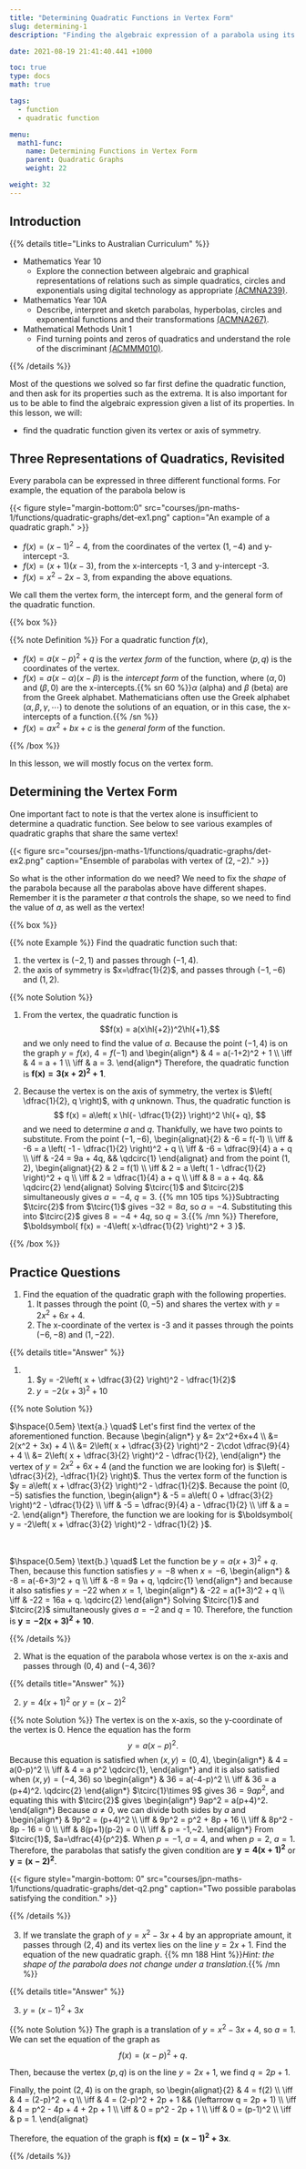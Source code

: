 ```yaml
---
title: "Determining Quadratic Functions in Vertex Form"
slug: determining-1
description: "Finding the algebraic expression of a parabola using its vertex or the axis of symmetry."

date: 2021-08-19 21:41:40.441 +1000

toc: true
type: docs
math: true

tags:
  - function
  - quadratic function

menu:
  math1-func:
    name: Determining Functions in Vertex Form
    parent: Quadratic Graphs
    weight: 22

weight: 32
---
```



## Introduction

{{% details title="Links to Australian Curriculum" %}}

- Mathematics Year 10
    - Explore the connection between algebraic and graphical representations of relations such as simple quadratics, circles and exponentials using digital technology as appropriate [(ACMNA239)](https://www.australiancurriculum.edu.au/f-10-curriculum/mathematics/?strand=Number+and+Algebra&strand=Measurement+and+Geometry&strand=Statistics+and+Probability&capability=ignore&priority=ignore&year=11761&elaborations=true&cd=ACMNA239&searchTerm=ACMNA239#dimension-content).
- Mathematics Year 10A
    - Describe, interpret and sketch parabolas, hyperbolas, circles and exponential functions and their transformations [(ACMNA267)](https://www.australiancurriculum.edu.au/f-10-curriculum/mathematics/?strand=Number+and+Algebra&strand=Measurement+and+Geometry&strand=Statistics+and+Probability&capability=ignore&priority=ignore&year=11762&elaborations=true&cd=ACMNA267&searchTerm=ACMNA267#dimension-content).
- Mathematical Methods Unit 1
    - Find turning points and zeros of quadratics and understand the role of the discriminant [(ACMMM010)](https://www.australiancurriculum.edu.au/senior-secondary-curriculum/mathematics/mathematical-methods/?unit=Unit+1&cd=ACMMM010&searchTerm=ACMMM010#dimension-content).

{{% /details %}}

Most of the questions we solved so far first define the quadratic function, and then ask for its properties such as the extrema. It is also important for us to be able to find the algebraic expression given a list of its properties. In this lesson, we will:
- find the quadratic function given its vertex or axis of symmetry.

## Three Representations of Quadratics, Revisited

Every parabola can be expressed in three different functional forms. For example, the equation of the parabola below is

{{< figure style="margin-bottom:0" src="courses/jpn-maths-1/functions/quadratic-graphs/det-ex1.png" caption="An example of a quadratic graph." >}}

- $f(x) = (x-1)^2 - 4$, from the coordinates of the vertex $(1, -4)$ and y-intercept -3.
- $f(x) = (x+1)(x-3)$, from the x-intercepts -1, 3 and y-intercept -3.
- $f(x) = x^2 - 2x - 3$, from expanding the above equations.

We call them the vertex form, the intercept form, and the general form of the quadratic function.

{{% box %}}

{{% note Definition %}} For a quadratic function $f(x)$,

- $f(x) = a(x-p)^2 + q$ is the *vertex form* of the function, where $(p, q)$ is the coordinates of the vertex.
- $f(x) = a(x-\alpha)(x-\beta)$ is the *intercept form* of the function, where $(\alpha,0)$ and $(\beta,0)$ are the x-intercepts.{{% sn 60 %}}$\alpha$ (alpha) and $\beta$ (beta) are from the Greek alphabet. Mathematicians often use the Greek alphabet $(\alpha, \beta, \gamma, \cdots)$ to denote the solutions of an equation, or in this case, the x-intercepts of a function.{{% /sn %}}
- $f(x) = ax^2 + bx + c$ is the *general form* of the function.

{{% /box %}}

In this lesson, we will mostly focus on the vertex form.

## Determining the Vertex Form

One important fact to note is that the vertex alone is insufficient to determine a quadratic function. See below to see various examples of quadratic graphs that share the same vertex!

{{< figure src="courses/jpn-maths-1/functions/quadratic-graphs/det-ex2.png" caption="Ensemble of parabolas with vertex of $(2,-2)$." >}}

So what is the other information do we need? We need to fix the *shape* of the parabola because all the parabolas above have different shapes. Remember it is the parameter *a* that controls the shape, so we need to find the value of $a$, as well as the vertex!

{{% box %}}

{{% note Example %}} Find the quadratic function such that:
1. the vertex is $(-2,1)$ and passes through $(-1,4)$.
2. the axis of symmetry is $x=\dfrac{1}{2}$, and passes through $(-1,-6)$ and $(1,2)$.

{{% note Solution %}} 

1. From the vertex, the quadratic function is $$f(x) = a(x\hl{+2})^2\hl{+1},$$ and we only need to find the value of $a$. Because the point $(-1,4)$ is on the graph $y=f(x)$, $4=f(-1)$ and
\begin{align*}
  & 4 = a(-1+2)^2 + 1 \\\\
  \iff & 4 = a + 1 \\\\
  \iff & a = 3.
\end{align*}
Therefore, the quadratic function is $\boldsymbol{ f(x) = 3(x+2)^2+1 }$.

2. Because the vertex is on the axis of symmetry, the vertex is $\left( \dfrac{1}{2}, q \right)$, with $q$ unknown. Thus, the quadratic function is $$ f(x) = a\left( x \hl{- \dfrac{1}{2}} \right)^2 \hl{+ q}, $$ and we need to determine $a$ and $q$. Thankfully, we have two points to substitute. From the point $(-1,-6)$,
\begin{alignat}{2}
  & -6 = f(-1) \\\\
  \iff & -6 = a \left( -1 - \dfrac{1}{2} \right)^2 + q \\\\
  \iff & -6 = \dfrac{9}{4} a + q \\\\
  \iff & -24 = 9a + 4q, && \qdcirc{1}
\end{alignat}
and from the point $(1, 2)$,
\begin{alignat}{2}
  & 2 = f(1) \\\\
  \iff & 2 = a \left( 1 - \dfrac{1}{2} \right)^2 + q \\\\
  \iff & 2 = \dfrac{1}{4} a + q \\\\
  \iff & 8 = a + 4q. && \qdcirc{2}
\end{alignat}
Solving $\tcirc{1}$ and $\tcirc{2}$ simultaneously gives $a=-4$, $q=3$. {{% mn 105 tips %}}Subtracting $\tcirc{2}$ from $\tcirc{1}$ gives $-32 = 8a$, so $a=-4$. Substituting this into $\tcirc{2}$ gives $8=-4+4q$, so $q=3$.{{% /mn %}} Therefore, $\boldsymbol{ f(x) = -4\left( x-\dfrac{1}{2} \right)^2 + 3 }$.

{{% /box %}}

## Practice Questions

1. Find the equation of the quadratic graph with the following properties.
    1. It passes through the point $(0, -5)$ and shares the vertex with $y=2x^2+6x+4$.
    2. The x-coordinate of the vertex is -3 and it passes through the points $(-6,-8)$ and $(1,-22)$.

{{% details title="Answer" %}}

1. 
    1. $y = -2\left( x + \dfrac{3}{2} \right)^2 - \dfrac{1}{2}$
    2. $y = -2(x+3)^2 + 10$

{{% note Solution %}}

$\hspace{0.5em} \text{a.} \quad$ Let's first find the vertex of the aforementioned function. Because
\begin{align*}
  y &= 2x^2+6x+4 \\\\
  &= 2(x^2 + 3x) + 4 \\\\
  &= 2\left( x + \dfrac{3}{2} \right)^2 - 2\cdot \dfrac{9}{4} + 4 \\\\
  &= 2\left( x + \dfrac{3}{2} \right)^2 - \dfrac{1}{2},
\end{align*}
the vertex of $y = 2x^2 + 6x + 4$ (and the function we are looking for) is $\left( -\dfrac{3}{2}, -\dfrac{1}{2} \right)$. Thus the vertex form of the function is $y = a\left( x + \dfrac{3}{2} \right)^2 - \dfrac{1}{2}$. Because the point $(0, -5)$ satisfies the function,
\begin{align*}
  & -5 = a\left( 0 + \dfrac{3}{2} \right)^2 - \dfrac{1}{2} \\\\
  \iff & -5 = \dfrac{9}{4} a - \dfrac{1}{2} \\\\
  \iff & a = -2.
\end{align*}
Therefore, the function we are looking for is $\boldsymbol{ y = -2\left( x + \dfrac{3}{2} \right)^2 - \dfrac{1}{2} }$.

<br>

$\hspace{0.5em} \text{b.} \quad$ Let the function be $y = a (x +3)^2 + q$. Then, because this function satisfies $y=-8$ when $x=-6$,
\begin{align*}
  & -8 = a(-6+3)^2 + q \\\\
  \iff & -8 = 9a + q, \qdcirc{1} 
\end{align*}
and because it also satisfies $y=-22$ when $x=1$,
\begin{align*}
  & -22 = a(1+3)^2 + q \\\\
  \iff & -22 = 16a + q. \qdcirc{2}
\end{align*}
Solving $\tcirc{1}$ and $\tcirc{2}$ simultaneously gives $a=-2$ and $q=10$. Therefore, the function is $\boldsymbol{ y = -2(x+3)^2 + 10 }$.


{{% /details %}}

2. What is the equation of the parabola whose vertex is on the x-axis and passes through $(0,4)$ and $(-4,36)$?

{{% details title="Answer" %}}

2. $y=4(x+1)^2$ or $y=(x-2)^2$

{{% note Solution %}} The vertex is on the x-axis, so the y-coordinate of the vertex is 0. Hence the equation has the form $$y = a(x-p)^2. $$ Because this equation is satisfied when $(x,y)=(0,4)$,
\begin{align*}
  & 4 = a(0-p)^2 \\\\
  \iff & 4 = a p^2 \qdcirc{1},
\end{align*}
and it is also satisfied when $(x,y)=(-4,36)$ so
\begin{align*}
  & 36 = a(-4-p)^2 \\\\
  \iff & 36 = a (p+4)^2. \qdcirc{2}
\end{align*}
$\tcirc{1}\times 9$ gives $36 = 9ap^2$, and equating this with $\tcirc{2}$ gives
\begin{align*}
  9ap^2 = a(p+4)^2.
\end{align*}
Because $a\ne 0$, we can divide both sides by $a$ and
\begin{align*}
  & 9p^2 = (p+4)^2 \\\\
  \iff & 9p^2 = p^2 + 8p + 16 \\\\
  \iff & 8p^2 - 8p - 16 = 0 \\\\
  \iff & 8(p+1)(p-2) = 0 \\\\
  \iff & p = -1,~2.
\end{align*}
From $\tcirc{1}$, $a=\dfrac{4}{p^2}$. When $p=-1$, $a=4$, and when $p=2$, $a=1$. Therefore, the parabolas that satisfy the given condition are $\boldsymbol{ y=4(x+1)^2 }$ or $\boldsymbol{ y=(x-2)^2 }$.

{{< figure style="margin-bottom: 0" src="courses/jpn-maths-1/functions/quadratic-graphs/det-q2.png" caption="Two possible parabolas satisfying the condition." >}}

{{% /details %}}

3. If we translate the graph of $y=x^2-3x+4$ by an appropriate amount, it passes through $(2,4)$ and its vertex lies on the line $y=2x+1$. Find the equation of the new quadratic graph. {{% mn 188 Hint %}}*Hint: the shape of the parabola does not change under a translation.*{{% /mn %}} 

{{% details title="Answer" %}}

3. $y = (x-1)^2 + 3x$

{{% note Solution %}} The graph is a translation of $y = x^2 - 3x + 4$, so $a=1$. We can set the equation of the graph as $$ f(x) = (x-p)^2 + q. $$

Then, because the vertex $(p,q)$ is on the line $y = 2x+1$, we find $q = 2p + 1$.

Finally, the point $(2,4)$ is on the graph, so
\begin{alignat}{2}
  & 4 = f(2) \\\\
  \iff & 4 = (2-p)^2 + q \\\\
  \iff & 4 = (2-p)^2 + 2p + 1 && (\leftarrow q = 2p + 1) \\\\
  \iff & 4 = p^2 - 4p + 4 + 2p + 1 \\\\
  \iff & 0 = p^2 - 2p + 1 \\\\
  \iff & 0 = (p-1)^2 \\\\
  \iff & p = 1.
\end{alignat}

Therefore, the equation of the graph is $\boldsymbol{ f(x) = (x-1)^2 + 3x }$.

{{% /details %}}